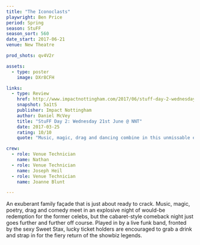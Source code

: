 ```yaml
---
title: "The Iconoclasts"
playwright: Ben Price 
period: Spring
season: StuFF
season_sort: 560
date_start: 2017-06-21
venue: New Theatre 

prod_shots: qv4V2r

assets:
  - type: poster
    image: DXr8CFH

links:
  - type: Review
    href: http://www.impactnottingham.com/2017/06/stuff-day-2-wednesday-21st-june-nnt/
    snapshot: 5a1tS
    publisher: Impact Nottingham
    author: Daniel McVey 
    title: "StuFF Day 2: Wednesday 21st June @ NNT"
    date: 2017-03-25
    rating: 10/10
    quote: "Music, magic, drag and dancing combine in this unmissable explosion of intriguing characters performed by immensely talented actors."

crew:
  - role: Venue Technician
    name: Nathan
  - role: Venue Technician
    name: Joseph Heil 
  - role: Venue Technician
    name: Joanne Blunt 

---
```


An exuberant family façade that is just about ready to crack. Music, magic, poetry, drag and comedy meet in an explosive night of would-be redemption for the former celebs, but the cabaret-style comeback night just goes further and further off course. Played in by a live funk band, fronted by the sexy Sweet Stax, lucky ticket holders are encouraged to grab a drink and strap in for the fiery return of the showbiz legends.
